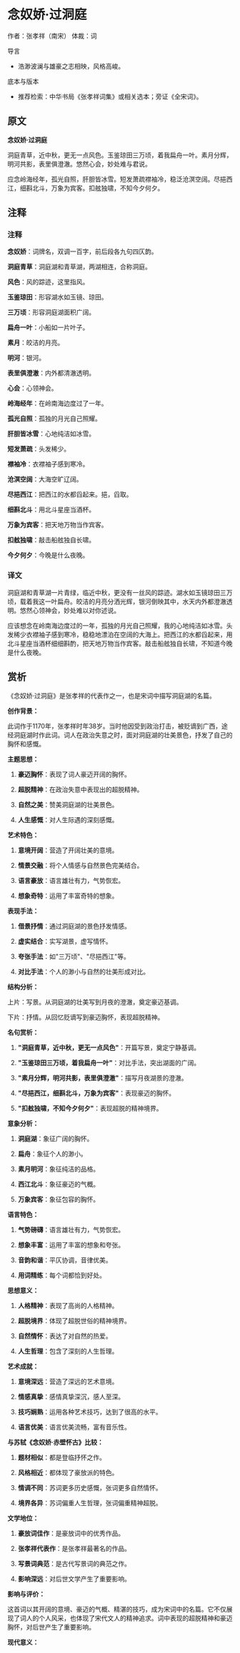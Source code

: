 <!--
 * @Author: ylmzfun ylmzfun@163.com
 * @Date: 2025-10-04 07:38:51
 * @LastEditors: ylmzfun ylmzfun@163.com
 * @LastEditTime: 2025-10-04 07:38:51
 * @FilePath: /Users/ylmzfun/Documents/study/note/poetry/诗词/词/念奴娇·过洞庭.md
 * @Description: 古文辞章汇编 - 传承中华文化经典
-->
# 念奴娇·过洞庭

作者：张孝祥（南宋）
体裁：词

导言
- 浩渺波澜与雄豪之志相映，风格高峻。

底本与版本
- 推荐检索：中华书局《张孝祥词集》或相关选本；旁证《全宋词》。

## 原文

**念奴娇·过洞庭**

洞庭青草，近中秋，更无一点风色。玉鉴琼田三万顷，着我扁舟一叶。素月分辉，明河共影，表里俱澄澈。悠然心会，妙处难与君说。

应念岭海经年，孤光自照，肝胆皆冰雪。短发萧疏襟袖冷，稳泛沧溟空阔。尽挹西江，细斟北斗，万象为宾客。扣舷独啸，不知今夕何夕。

## 注释

### 注释

**念奴娇**：词牌名，双调一百字，前后段各九句四仄韵。

**洞庭青草**：洞庭湖和青草湖，两湖相连，合称洞庭。

**风色**：风的踪迹，这里指风。

**玉鉴琼田**：形容湖水如玉镜、琼田。

**三万顷**：形容洞庭湖面积广阔。

**扁舟一叶**：小船如一片叶子。

**素月**：皎洁的月亮。

**明河**：银河。

**表里俱澄澈**：内外都清澈透明。

**心会**：心领神会。

**岭海经年**：在岭南海边度过了一年。

**孤光自照**：孤独的月光自己照耀。

**肝胆皆冰雪**：心地纯洁如冰雪。

**短发萧疏**：头发稀少。

**襟袖冷**：衣襟袖子感到寒冷。

**沧溟空阔**：大海空旷辽阔。

**尽挹西江**：把西江的水都舀起来。挹，舀取。

**细斟北斗**：用北斗星座当酒杯。

**万象为宾客**：把天地万物当作宾客。

**扣舷独啸**：敲击船舷独自长啸。

**今夕何夕**：今晚是什么夜晚。

### 译文

洞庭湖和青草湖一片青绿，临近中秋，更没有一丝风的踪迹。湖水如玉镜琼田三万顷，载着我这一叶扁舟。皎洁的月亮分洒光辉，银河倒映其中，水天内外都澄澈透明。悠然心领神会，妙处难以对你述说。

应该想念在岭南海边度过的一年，孤独的月光自己照耀，我的心地纯洁如冰雪。头发稀少衣襟袖子感到寒冷，稳稳地漂泊在空阔的大海上。把西江的水都舀起来，用北斗星座当酒杯细细斟酌，把天地万物当作宾客。敲击船舷独自长啸，不知道今晚是什么夜晚。

## 赏析

《念奴娇·过洞庭》是张孝祥的代表作之一，也是宋词中描写洞庭湖的名篇。

**创作背景：**

此词作于1170年，张孝祥时年38岁。当时他因受到政治打击，被贬谪到广西，途经洞庭湖时作此词。词人在政治失意之时，面对洞庭湖的壮美景色，抒发了自己的胸怀和感慨。

**主题思想：**

1. **豪迈胸怀**：表现了词人豪迈开阔的胸怀。

2. **超脱精神**：在政治失意中表现出的超脱精神。

3. **自然之美**：赞美洞庭湖的壮美景色。

4. **人生感慨**：对人生际遇的深刻感慨。

**艺术特色：**

1. **意境开阔**：营造了开阔壮美的意境。

2. **情景交融**：将个人情感与自然景色完美结合。

3. **语言豪放**：语言雄壮有力，气势恢宏。

4. **想象奇特**：运用了丰富奇特的想象。

**表现手法：**

1. **借景抒情**：通过洞庭湖的景色抒发情感。

2. **虚实结合**：实写湖景，虚写情怀。

3. **夸张手法**：如"三万顷"、"尽挹西江"等。

4. **对比手法**：个人的渺小与自然的壮美形成对比。

**结构分析：**

上片：写景。从洞庭湖的壮美写到月夜的澄澈，奠定豪迈基调。

下片：抒情。从回忆贬谪写到豪迈胸怀，表现超脱精神。

**名句赏析：**

1. **"洞庭青草，近中秋，更无一点风色"**：开篇写景，奠定宁静基调。

2. **"玉鉴琼田三万顷，着我扁舟一叶"**：对比手法，突出湖面的广阔。

3. **"素月分辉，明河共影，表里俱澄澈"**：描写月夜湖景的澄澈。

4. **"尽挹西江，细斟北斗，万象为宾客"**：表现豪迈的胸怀。

5. **"扣舷独啸，不知今夕何夕"**：表现超脱的精神境界。

**意象分析：**

1. **洞庭湖**：象征广阔的胸怀。

2. **扁舟**：象征个人的渺小。

3. **素月明河**：象征纯洁的品格。

4. **西江北斗**：象征豪迈的气概。

5. **万象宾客**：象征包容的胸怀。

**语言特色：**

1. **气势磅礴**：语言雄壮有力，气势恢宏。

2. **想象丰富**：运用了丰富的想象和夸张。

3. **音韵和谐**：平仄协调，音律优美。

4. **用词精练**：每个词都恰到好处。

**思想意义：**

1. **人格精神**：表现了高尚的人格精神。

2. **超脱境界**：体现了超脱世俗的精神境界。

3. **自然情怀**：表达了对自然的热爱。

4. **人生哲理**：包含了深刻的人生哲理。

**艺术成就：**

1. **意境深远**：营造了深远的艺术意境。

2. **情感真挚**：感情真挚深沉，感人至深。

3. **技巧娴熟**：运用各种艺术技巧，达到了很高的水平。

4. **语言优美**：语言优美流畅，富有音乐性。

**与苏轼《念奴娇·赤壁怀古》比较：**

1. **题材相似**：都是登临抒怀之作。

2. **风格相近**：都体现了豪放派的特色。

3. **情调不同**：苏词更多历史感慨，张词更多自然情怀。

4. **境界各异**：苏词偏重人生哲理，张词偏重精神超脱。

**文学地位：**

1. **豪放词佳作**：是豪放词中的优秀作品。

2. **张孝祥代表作**：是张孝祥最著名的作品。

3. **写景词典范**：是古代写景词的典范之作。

4. **影响深远**：对后世文学产生了重要影响。

**影响与评价：**

这首词以其开阔的意境、豪迈的气概、精湛的技巧，成为宋词中的名篇。它不仅展现了词人的个人风采，也体现了宋代文人的精神追求。词中表现的超脱精神和豪迈胸怀，对后世产生了重要影响。

**现代意义：**


